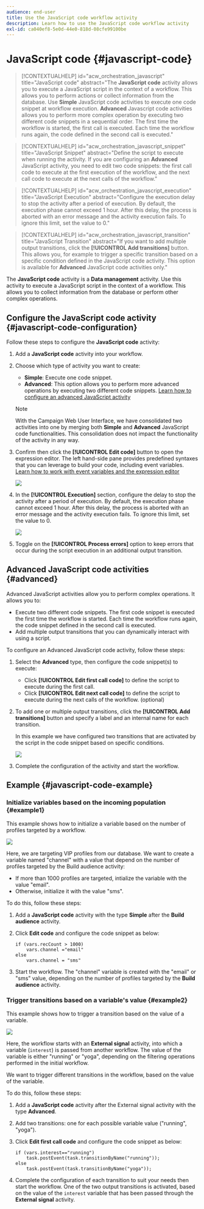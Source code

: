 ```yaml
---
audience: end-user
title: Use the JavaScript code workflow activity
description: Learn how to use the JavaScript code workflow activity
exl-id: ca040ef8-5e0d-44e0-818d-08cfe99100be
---
```

# JavaScript code {#javascript-code}

>[!CONTEXTUALHELP]
>id="acw_orchestration_javascript"
>title="JavaScript code"
>abstract="The **JavaScript code** activity allows you to execute a JavaScript script in the context of a workflow. This allows you to perform actions or collect information from the database. Use **Simple** JavaScript code activities to execute one code snippet at workflow execution. **Advanced** Javascript code activities allows you to perform more complex operation by executing two different code snippets in a sequential order. The first time the workflow is started, the first call is executed. Each time the workflow runs again, the code defined in the second call is executed."

>[!CONTEXTUALHELP]
>id="acw_orchestration_javascript_snippet"
>title="JavaScript Snippet"
>abstract="Define the script to execute when running the activity. If you are configuring an **Advanced** JavaScript activity, you need to edit two code snippets: the first call code to execute at the first execution of the workflow, and the next call code to execute at the next calls of the workflow."

>[!CONTEXTUALHELP]
>id="acw_orchestration_javascript_execution"
>title="JavaScript Execution"
>abstract="Configure the execution delay to stop the activity after a period of execution. By default, the execution phase cannot exceed 1 hour. After this delay, the process is aborted with an error message and the activity execution fails. To ignore this limit, set the value to 0."

>[!CONTEXTUALHELP]
>id="acw_orchestration_javascript_transition"
>title="JavaScript Transition"
>abstract="If you want to add multiple output transitions, click the **[!UICONTROL Add transitions]** button. This allows you, for example to trigger a specific transition based on a specific condition defined in the JavaScript code activity. This option is available for **Advanced** JavaScript code activities only."

The **JavaScript code** activity is a **Data management** activity. Use this activity to execute a JavaScript script in the context of a workflow. This allows you to collect information from the database or perform other complex operations.

## Configure the JavaScript code activity {#javascript-code-configuration}

Follow these steps to configure the **JavaScript code** activity:

1. Add a **JavaScript code** activity into your workflow.

1. Choose which type of activity you want to create:

    * **Simple**: Execute one code snippet.
    * **Advanced**: This option allows you to perform more advanced operations by executing two different code snippets. [Learn how to configure an advanced JavaScript activity](#advanced)

    >[!NOTE]
    >
    >With the Campaign Web User Interface, we have consolidated two activities into one by merging both **Simple** and **Advanced** JavaScript code functionalities. This consolidation does not impact the functionality of the activity in any way.

1. Confirm then click the **[!UICONTROL Edit code]** button to open the expression editor. The left hand-side pane provides predefined syntaxes that you can leverage to build your code, including event variables. [Learn how to work with event variables and the expression editor](../event-variables.md) 

    ![](../assets/javascript-editor.png)

1. In the **[!UICONTROL Execution]** section, configure the delay to stop the activity after a period of execution. By default, the execution phase cannot exceed 1 hour. After this delay, the process is aborted with an error message and the activity execution fails. To ignore this limit, set the value to 0.

    ![](../assets/javascript-config.png)

1. Toggle on the **[!UICONTROL Process errors]** option to keep errors that occur during the script execution in an additional output transition.

## Advanced JavaScript code activities {#advanced}

Advanced JavaScript activities allow you to perform complex operations. It allows you to:

* Execute two different code snippets. The first code snippet is executed the first time the workflow is started. Each time the workflow runs again, the code snippet defined in the second call is executed.
* Add multiple output transitions that you can dynamically interact with using a script.

To configure an Advanced JavaScript code activity, follow these steps:

1. Select the **Advanced** type, then configure the code snippet(s) to execute: 

    * Click **[!UICONTROL Edit first call code]** to define the script to execute during the first call.
    * Click **[!UICONTROL Edit next call code]** to define the script to execute during the next calls of the workflow. (optional)

1. To add one or multiple output transitions, click the **[!UICONTROL Add transitions]** button and specify a label and an internal name for each transition.

    In this example we have configured two transitions that are activated by the script in the code snippet based on specific conditions.

    ![](../assets/javascript-transitions.png)

1. Complete the configuration of the activity and start the workflow.

## Example {#javascript-code-example}

### Initialize variables based on the incoming population {#example1}

This example shows how to initialize a variable based on the number of profiles targeted by a workflow. 

![](../assets/javascript-example1.png)

Here, we are targeting VIP profiles from our database. We want to create a variable named "channel" with a value that depend on the number of profiles targeted by the Build audience activity:

* If more than 1000 profiles are targeted, intialize the variable with the value "email".
* Otherwise, initialize it with the value "sms". 

To do this, follow these steps:

1. Add a **JavaScript code** activity with the type **Simple** after the **Build audience** activity.

1. Click **Edit code** and configure the code snippet as below:

    ```
    if (vars.recCount > 1000)
        vars.channel ="email"
    else
        vars.channel = "sms"
    ```

1. Start the workflow. The "channel" variable is created with the "email" or "sms" value, depending on the number of profiles targeted by the **Build audience** activity.

### Trigger transitions based on a variable's value {#example2}

This example shows how to trigger a transition based on the value of a variable.

![](../assets/javascript-example2-transitions.png)

Here, the workflow starts with an **External signal** activity, into which a variable (`interest`) is passed from another workflow. The value of the variable is either "running" or "yoga", depending on the filtering operations performed in the initial workflow.

We want to trigger different transitions in the workflow, based on the value of the variable.

To do this, follow these steps:

1. Add a **JavaScript code** activity after the External signal activity with the type **Advanced**.

1. Add two transitions: one for each possible variable value ("running", "yoga").

1. Click **Edit first call code** and configure the code snippet as below:

    ```
    if (vars.interest=="running")
        task.postEvent(task.transitionByName("running"));
    else
        task.postEvent(task.transitionByName("yoga"));
    ```

1. Complete the configuration of each transition to suit your needs then start the workflow. One of the two output transitions is activated, based on the value of the `interest` variable that has been passed through the **External signal** activity.
